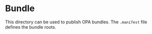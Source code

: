# Bundle

This directory can be used to publish OPA bundles. The `.manifest` file defines the bundle roots.
